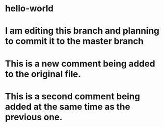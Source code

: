 # hello-world

# I am editing this branch and planning to commit it to the master branch

# This is a new comment being added to the original file.

# This is a second comment being added at the same time as the previous one.